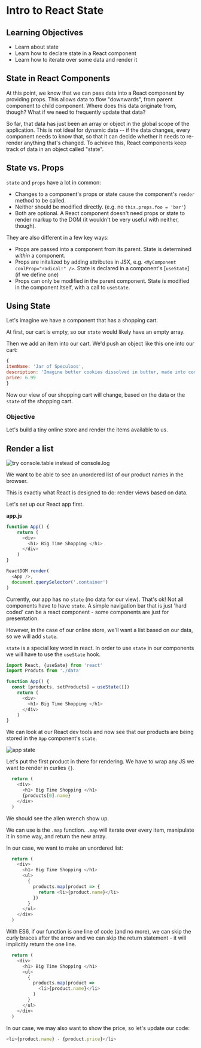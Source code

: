 # Intro to React State

## Learning Objectives
 - Learn about state
 - Learn how to declare state in a React component
 - Learn how to iterate over some data and render it

<!--SEI1 5:23 -->

## State in React Components

At this point, we know that we can pass data into a React component by providing
props. This allows data to flow "downwards", from parent component to child
component. Where does this data originate from, though? What if we need to
frequently update that data?

So far, that data has just been an array or object in the global scope of the application. This is not ideal for dynamic data -- if the data changes, every
component needs to know that, so that it can decide whether it needs to
re-render anything that's changed. To achieve this, React components keep track
of data in an object called "state".

## State vs. Props

`state` and `props` have a lot in common:

- Changes to a component's props or state cause the component's `render`
   method to be called.
- Neither should be modified directly. (e.g. no `this.props.foo = 'bar'`)
- Both are optional. A React component doesn't need props or state to render
   markup to the DOM (it wouldn't be very useful with neither, though).

They are also different in a few key ways:

- Props are passed into a component from its parent. State is determined
   _within_ a component.
- Props are initalized by adding attributes in JSX,
  e.g. `<MyComponent coolProp="radical!" />`. State is declared in a component's
  [`useState`] (if we define one)
- Props can only be modified in the parent component. State is modified in
   the component itself, with a call to `useState`.

## Using State

Let's imagine we have a component that has a shopping cart.

At first, our cart is empty, so our `state` would likely have an empty array.

Then we add an item into our cart. We'd push an object like this one into our cart:

```js
{
itemName: 'Jar of Speculoos',
description: 'Imagine butter cookies dissolved in butter, made into cookie butter and stored in a jar. Stop imagining and now buy this!',
price: 6.99
}
```

Now our view of our shopping cart will change, based on the data or the `state` of the shopping cart.

### Objective
Let's build a tiny online store and render the items available to us.


## Render a list

![try console.table instead of console.log](https://i.imgur.com/wo7ayxR.png)

We want to be able to see an unordered list of our product names in the browser.

This is exactly what React is designed to do: render views based on data.

Let's set up our React app first.

**app.js**

```js
function App() {
    return (
      <div>
        <h1> Big Time Shopping </h1>
      </div>
    )
}

ReactDOM.render(
  <App />,
  document.querySelector('.container')
)
```

<!--SEI1 5:41 -->

Currently, our app has no `state` (no data for our view). That's ok! Not all components have to have `state`. A simple navigation bar that is just 'hard coded' can be a react component - some components are just for presentation.

However, in the case of our online store, we'll want a list based on our data, so we will add `state`.

`state` is a special key word in react. In order to use `state` in our components we will have to use the `useState` hook.


```js
import React, {useSate} from 'react'
import Produts from './data'

function App() {
  const [products, setProducts] = useState([]) 
    return (
      <div>
        <h1> Big Time Shopping </h1>
      </div>
    )
}
```

We can look at our React dev tools and now see that our products are being stored in the `App` component's `state`.

![app state](https://i.imgur.com/XAxOGgh.png)

Let's put the first product in there for rendering. We have to wrap any JS we want to render in curlies `{}`.

```js
  return (
    <div>
      <h1> Big Time Shopping </h1>
      {products[0].name}
    </div>
  )
```
We should see the allen wrench show up.

We can use is the `.map` function. `.map` will iterate over every item, manipulate it in some way, and return the new array.

In our case, we want to make an unordered list:


```js
  return (
    <div>
      <h1> Big Time Shopping </h1>
      <ul>
        {
          products.map(product => {
            return <li>{product.name}</li>
          })
        }
      </ul>
    </div>
  )
```

<!--SEI1 5:54 after questions -->

With ES6, if our function is one line of code (and no more), we can skip the curly braces after the arrow and we can skip the return statement - it will implicitly return the one line.

```js
  return (
    <div>
      <h1> Big Time Shopping </h1>
      <ul>
        {
          products.map(product =>
            <li>{product.name}</li>
          )
        }
      </ul>
    </div>
  )
```

In our case, we may also want to show the price, so let's update our code:

```js
<li>{product.name} - {product.price}</li>
```

<!--SEI1 6:07  after questions -->
